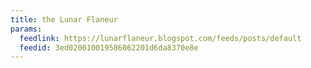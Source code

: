 ```yaml
---
title: the Lunar Flaneur
params:
  feedlink: https://lunarflaneur.blogspot.com/feeds/posts/default
  feedid: 3ed020010019586062201d6da8370e8e
---
```

